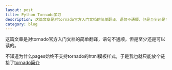 ```yaml
---
layout: post
title: Python Tornado学习
description: 这篇文章是对tornado官方入门文档的简单翻译，语句不通顺，但是至少还是可以读的。
category: blog
---
```


这篇文章是对tornado官方入门文档的简单翻译，语句不通顺，但是至少还是可以读的。

不知道为什么pages始终不支持tornado的html模板样式，于是我也就只能放个链接了[tornado简介](https://github.com/dantangfan/dantangfan.github.com/blob/master/_posts/blog/study-tornado.md)